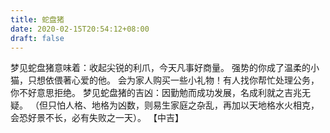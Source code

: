 ```yaml
---
title: 蛇盘猪
date: 2020-02-15T20:54:12+08:00
draft: false
---
```


梦见蛇盘猪意味着：收起尖锐的利爪，今天凡事好商量。
强势的你成了温柔的小猫，只想依偎著心爱的他。
会为家人购买一些小礼物！有人找你帮忙处理公务，你不好意思拒绝。
梦见蛇盘猪的吉凶：因勤勉而成功发展，名成利就之吉兆无疑。
（但只怕人格、地格为凶数，则易生家庭之杂乱，再加以天地格水火相克，会恐好景不长，必有失败之一天）。
【中吉】